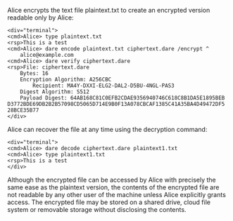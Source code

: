 
Alice encrypts the text file plaintext.txt to create an encrypted version
readable only by Alice:


~~~~
<div="terminal">
<cmd>Alice> type plaintext.txt
<rsp>This is a test
<cmd>Alice> dare encode plaintext.txt ciphertext.dare /encrypt ^
    alice@example.com 
<cmd>Alice> dare verify ciphertext.dare
<rsp>File: ciphertext.dare
    Bytes: 16
    Encryption Algorithm: A256CBC
        Recipient: MA4Y-DXXI-ELG2-DAL2-D5BU-4NGL-PAS3
    Digest Algorithm: S512
    Payload Digest: 64AB168C81C0EFB2CDAE9356940746C618C8B1DA5E1895BEB
D3772BDE69DB2B2B57098CD5065D714E9B0F13A078CBCAF1385C41A35BA4D49472DF5
28BCE35B77
</div>
~~~~

Alice can recover the file at any time using the decryption command:


~~~~
<div="terminal">
<cmd>Alice> dare decode ciphertext.dare plaintext1.txt
<cmd>Alice> type plaintext1.txt
<rsp>This is a test
</div>
~~~~

Although the encrypted file can be accessed by Alice with precisely the same ease as the plaintext
version, the contents of the encrypted file are not readable by any other user of the machine unless 
Alice explicitly grants access. The encrypted file may be stored on a shared drive, cloud file system
or removable storage without disclosing the contents.

